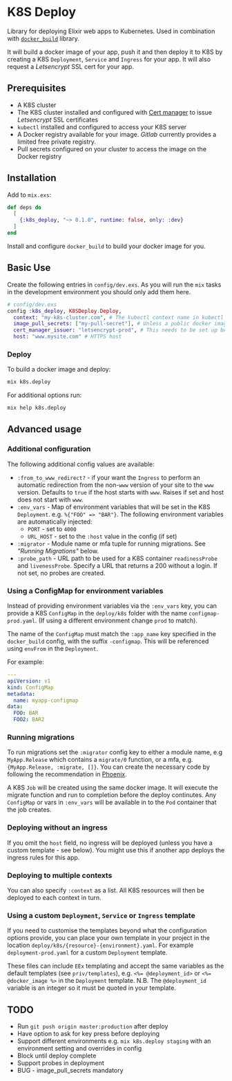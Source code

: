 # K8S Deploy

Library for deploying Elixir web apps to Kubernetes.  Used in combination with [`docker_build`](https://hex.pm/packages/docker_build) library.

It will build a docker image of your app, push it and then deploy it to K8S by creating a K8S `Deployment`, `Service` and `Ingress` for your app. It will also request a *Letsencrypt* SSL cert for your app.

## Prerequisites

  * A K8S cluster
  * The K8S cluster installed and configured with [Cert manager](https://cert-manager.io) to issue *Letsencrypt* SSL certificates
  * `kubectl` installed and configured to access your K8S server
  * A Docker registry available for your image.  *Gitlab* currently provides a limited
  free private registry.
  * Pull secrets configured on your cluster to access the image on the Docker registry

## Installation

Add to `mix.exs`:

```elixir
def deps do
  [
    {:k8s_deploy, "~> 0.1.0", runtime: false, only: :dev}
  ]
end
```

Install and configure `docker_build` to build your docker image for you.


## Basic Use

Create the following entries in `config/dev.exs`.  As you will run the `mix` tasks in the
development environment you should only add them here.

```elixir
# config/dev.exs
config :k8s_deploy, K8SDeploy.Deploy,
  context: "my-k8s-cluster.com", # The kubectl context name in kubectl
  image_pull_secrets: ["my-pull-secret"], # Unless a public docker image is used this must be set up before
  cert_manager_issuer: "letsencrypt-prod", # This needs to be set up before
  host: "www.mysite.com" # HTTPS host
```

### Deploy

To build a docker image and deploy:

```bash
mix k8s.deploy
```

For additional options run:

```bash
mix help k8s.deploy
```

## Advanced usage

### Additional configuration

The following additional config values are available:

  * `:from_to_www_redirect?` - if your want the `Ingress` to perform an automatic redirection from the non-`www` version of your site to the `www` version. Defaults to `true` if the host starts with `www`.  Raises if set and host does not start with `www`.
  * `:env_vars` - Map of environment variables that will be set in the K8S `Deployment`. e.g. `%{"FOO" => "BAR"}`.  The following
  environment variables are automatically injected:
    * `PORT` - set to `4000`
    * `URL_HOST` - set to the `:host` value in the config (if set)
  * `:migrator` - Module name or mfa tuple for running migrations.  See *"Running Migrations"* below.
  * `:probe_path` - URL path to be used for a K8S container `readinessProbe` and `livenessProbe`.  Specify a URL that returns a 200 without a login.
  If not set, no probes are created.

### Using a ConfigMap for environment variables

Instead of providing environment variables via the `:env_vars` key, you can provide a K8S `ConfigMap` in the
`deploy/k8s` folder with the name `configmap-prod.yaml`.  (If using a different environment change `prod` to match).

The name of the `ConfigMap` must match the `:app_name` key specified in the `docker_build` config, with the suffix `-configmap`.
This will be referenced using `envFrom` in the `Deployment`.

For example:
```yaml
---
apiVersion: v1
kind: ConfigMap
metadata:
  name: myapp-configmap
data:
  FOO: BAR
  FOO2: BAR2
```

### Running migrations

To run migrations set the `:migrator` config key to either a module name, e.g `MyApp.Release` which contains a `migrate/0` function,
or a mfa, e.g. `{MyApp.Release, :migrate, []}`.  You can create the necessary code by following the recommendation
in [Phoenix](https://hexdocs.pm/phoenix/releases.html#ecto-migrations-and-custom-commands).

A K8S `Job` will be created using the same docker image. It will execute the migrate function and run to completion before the deploy continutes.  Any `ConfigMap` or vars in `:env_vars` will be available in to the `Pod` container that the job creates.

### Deploying without an ingress

If you omit the `host` field, no ingress will be deployed (unless you have a custom template - see below).  You might use this if another app deploys the ingress
rules for this app.

### Deploying to multiple contexts

You can also specify `:context` as a list.  All K8S resources will then be deployed to each context in turn.

### Using a custom `Deployment`, `Service` or `Ingress` template

If you need to customise the templates beyond what the configuration options provide, you can place your
own template in your project in the location `deploy/k8s/{resource}-{environment}.yaml`.  For example
`deployment-prod.yaml` for a custom `Deployment` template.

These files can include `EEx` templating and accept the same variables as the default templates (see `priv/templates`),
e.g. `<%= @deployment_id>` or `<%= @docker_image %>` in the `Deployment` template.  N.B. The `@deployment_id`
variable is an integer so it must be quoted in your template.

## TODO

* Run `git push origin master:production` after deploy
* Have option to ask for key press before deploying
* Support different environments e.g. `mix k8s.deploy staging` with an environment setting and overrides in config
* Block until deploy complete
* Support probes in deployment
* BUG - image_pull_secrets mandatory
